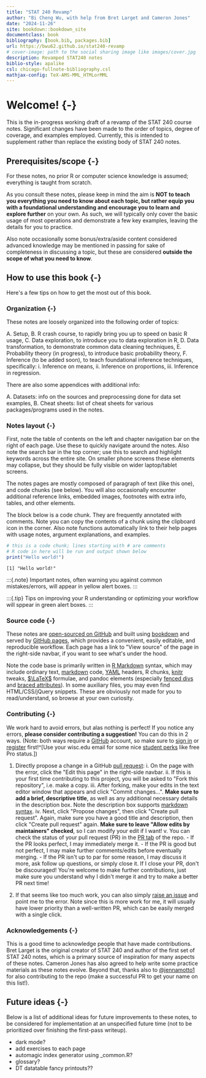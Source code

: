 ```yaml
--- 
title: "STAT 240 Revamp"
author: "Bi Cheng Wu, with help from Bret Larget and Cameron Jones"
date: "2024-11-26"
site: bookdown::bookdown_site
documentclass: book
bibliography: [book.bib, packages.bib]
url: https://bwu62.github.io/stat240-revamp
# cover-image: path to the social sharing image like images/cover.jpg
description: Revamped STAT240 notes
biblio-style: apalike
csl: chicago-fullnote-bibliography.csl
mathjax-config: TeX-AMS-MML_HTMLorMML
---
```



# Welcome! {-}

This is the in-progress working draft of a revamp of the STAT 240 course notes. Significant changes have been made to the order of topics, degree of coverage, and examples employed. Currently, this is intended to supplement rather than replace the existing body of STAT 240 notes.


## Prerequisites/scope {-}

For these notes, no prior R or computer science knowledge is assumed; everything is taught from scratch.

As you consult these notes, please keep in mind the aim is **NOT to teach you everything you need to know about each topic, but rather equip you with a foundational understanding and encourage you to learn and explore further** on your own. As such, we will typically only cover the basic usage of most operations and demonstrate a few key examples, leaving the details for you to practice.

Also note occasionally some bonus/extra/aside content considered advanced knowledge may be mentioned in passing for sake of completeness in discussing a topic, but these are considered **outside the scope of what you need to know**.


## How to use this book {-}

Here's a few tips on how to get the most out of this book.


### Organization {-}

These notes are loosely organized into the following order of topics:

 A.  Setup,
 B.  R crash course, to rapidly bring you up to speed on basic R usage,
 C.  Data exploration, to introduce you to data exploration in R,
 D.  Data transformation, to demonstrate common data cleaning techniques,
 E.  Probability theory (in progress), to introduce basic probability theory,
 F.  Inference (to be added soon), to teach foundational inference techniques, specifically:
     i.   Inference on means,
     ii.  Inference on proportions,
     iii. Inference in regression.

There are also some appendices with additional info:

 A.  Datasets: info on the sources and preprocessing done for data set examples,
 B.  Cheat sheets: list of cheat sheets for various packages/programs used in the notes.


### Notes layout {-}

First, note the table of contents on the left and chapter navigation bar on the right of each page. Use these to quickly navigate around the notes. Also note the search bar in the top corner; use this to search and highlight keywords across the entire site. On smaller phone screens these elements may collapse, but they should be fully visible on wider laptop/tablet screens.

The notes pages are mostly composed of paragraph of text (like this one), and code chunks (see below). You will also occasionally encounter additional reference links, embedded images, footnotes with extra info, tables, and other elements.

The block below is a code chunk. They are frequently annotated with comments. Note you can copy the contents of a chunk using the clipboard icon in the corner. Also note functions automatically link to their help pages with usage notes, argument explanations, and examples.


``` r
# this is a code chunk; lines starting with # are comments
# R code in here will be run and output shown below
print("Hello world!")
```

```
[1] "Hello world!"
```

:::{.note}
Important notes, often warning you against common mistakes/errors, will appear in yellow alert boxes.
:::

:::{.tip}
Tips on improving your R understanding or optimizing your workflow will sppear in green alert boxes.
:::


### Source code {-}

These notes are [open-sourced on GitHub](https://github.com/bwu62/stat240-revamp) and built using [bookdown](https://github.com/rstudio/bookdown) and served by [GitHub pages](https://pages.github.com), which provides a convenient, easily editable, and reproducible workflow. Each page has a link to "View source" of the page in the right-side navbar, if you want to see what's under the hood.

Note the code base is primarily written in [R Markdown](https://rmarkdown.rstudio.com/lesson-1.html) syntax, which may include ordinary text, [markdown](https://www.markdownguide.org/basic-syntax) code, [YAML](https://yaml.org) headers, R chunks, [knitr](https://yihui.org/knitr/options) tweaks, [$\LaTeX$](https://www.overleaf.com/learn/latex/Mathematical_expressions) formulae, and pandoc elements (especially [fenced divs](https://pandoc.org/MANUAL.html#divs-and-spans) and [braced attributes](https://pandoc.org/MANUAL.html#extension-bracketed_spans)). In some auxiliary files, you may even find HTML/CSS/jQuery snippets. These are obviously not made for you to read/understand, so browse at your own curiosity.


### Contributing {-}

We work hard to avoid errors, but alas nothing is perfect! If you notice any errors, **please consider contributing a suggestion!** You can do this in 2 ways. (Note: both ways require a [GitHub](https://github.com) account, so make sure to [sign in](https://github.com/login) or [register](https://github.com/signup?source=login) first!^[Use your wisc.edu email for some nice [student perks](https://github.com/edu/students) like free Pro status.])

 1. Directly propose a change in a GitHub [pull request](https://docs.github.com/en/pull-requests/collaborating-with-pull-requests/proposing-changes-to-your-work-with-pull-requests/about-pull-requests):
    i.   On the page with the error, click the "Edit this page" in the right-side navbar.
    ii.  If this is your first time contributing to this project, you will be asked to "Fork this repository", i.e. make a copy.
    iii. After forking, make your edits in the text editor window that appears and click "Commit changes...". **Make sure to add a brief, descriptive title**, as well as any additional necessary details in the description box. Note the description box supports [markdown syntax](https://www.markdownguide.org/basic-syntax).
    iv.  Next, click "Propose changes", then click "Create pull request". Again, make sure you have a good title and description, then click "Create pull request" again. **Make sure to leave "Allow edits by maintainers" checked**, so I can modify your edit if I want!
    v.   You can check the status of your pull request (PR) in the [PR tab](https://github.com/bwu62/stat240-revamp/pulls) of the repo.
         - If the PR looks perfect, I may immediately merge it.
         - If the PR is good but not perfect, I may make further comments/edits before eventually merging.
         - If the PR isn't up to par for some reason, I may discuss it more, ask follow up questions, or simply close it. If I close your PR, don't be discouraged! You're welcome to make further contributions, just make sure you understand why I didn't merge it and try to make a better PR next time!
 
 2. If that seems like too much work, you can also simply [raise an issue](https://github.com/bwu62/stat240-revamp/issues/new/choose) and point me to the error. Note since this is more work for me, it will usually have lower priority than a well-written PR, which can be easily merged with a single click.


### Acknowledgements {-}



This is a good time to acknowledge people that have made contributions. Bret Larget is the original creator of STAT 240 and author of the first set of STAT 240 notes, which is a primary source of inspiration for many aspects of these notes. Cameron Jones has also agreed to help write some practice materials as these notes evolve. Beyond that, thanks also to [\@jennamotto1](https://github.com/jennamotto1) for also contributing to the repo (make a successful PR to get your name on this list!).


## Future ideas {-}

Below is a list of additional ideas for future improvements to these notes, to be considered for implementation at an unspecified future time (not to be prioritized over finishing the first-pass writeup).

 - dark mode?
 - add exercises to each page
 - automagic index generator using _common.R?
 - glossary?
 - DT datatable fancy printouts??


<!--

dataset ideas (note: should prioritize datasets most students would find interesting)

 - olympics
 - politics
 - crime
 - causes of death
 - climate
 - something economic
 - SSA names

other notes to self:

 - use [params](https://bookdown.org/yihui/rmarkdown/params-declare.html) to control:
   - course directory
   - hw/ds solution generation in files (in separate private repo?)
 - basic data literacy concepts?
   - percent of, percent change, X change
   - percent vs points (and point difference)
   - bad plots
   - biases (survivorship, selection (e.g. sampling, berkson), generalization (e.g. WEIRD))
   - fallacies (prosecutor, gambler, correlation, dredging, regression to mean)
 - build db of past 240 stats
 - rethink discord management
 - sample of graded, commentated papers (example of an A, AB, B, BC, C, D, F)
 - grade by comparing with reference papers
 - conditional stratified sample of papers based on distribution of grades in group
 - after paring down samples, ask Derek & Cameron to help with grading evaluation for calibrating papers
 - pare down more, use focused sample to calibrate TAs/instructors if needed?

-->


